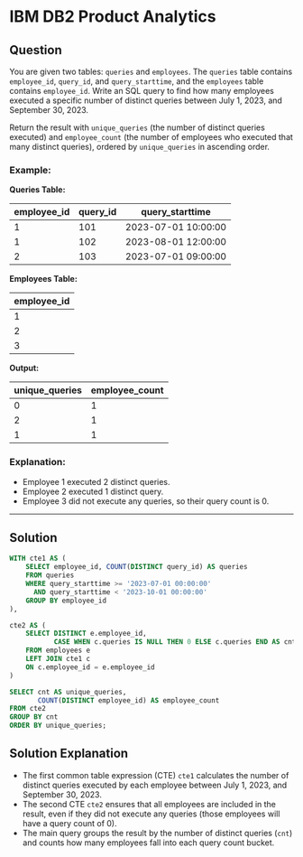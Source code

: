 
# IBM DB2 Product Analytics

## Question

You are given two tables: `queries` and `employees`. The `queries` table contains `employee_id`, `query_id`, and `query_starttime`, and the `employees` table contains `employee_id`. Write an SQL query to find how many employees executed a specific number of distinct queries between July 1, 2023, and September 30, 2023.

Return the result with `unique_queries` (the number of distinct queries executed) and `employee_count` (the number of employees who executed that many distinct queries), ordered by `unique_queries` in ascending order.

### Example:

**Queries Table:**

| employee_id | query_id | query_starttime       |
|-------------|----------|-----------------------|
| 1           | 101      | 2023-07-01 10:00:00   |
| 1           | 102      | 2023-08-01 12:00:00   |
| 2           | 103      | 2023-07-01 09:00:00   |

**Employees Table:**

| employee_id |
|-------------|
| 1           |
| 2           |
| 3           |

**Output:**

| unique_queries | employee_count |
|----------------|----------------|
| 0              | 1              |
| 2              | 1              |
| 1              | 1              |

### Explanation:

- Employee 1 executed 2 distinct queries.
- Employee 2 executed 1 distinct query.
- Employee 3 did not execute any queries, so their query count is 0.

---

## Solution

```sql
WITH cte1 AS (
    SELECT employee_id, COUNT(DISTINCT query_id) AS queries
    FROM queries
    WHERE query_starttime >= '2023-07-01 00:00:00' 
      AND query_starttime < '2023-10-01 00:00:00'
    GROUP BY employee_id
),

cte2 AS (
    SELECT DISTINCT e.employee_id, 
           CASE WHEN c.queries IS NULL THEN 0 ELSE c.queries END AS cnt
    FROM employees e  
    LEFT JOIN cte1 c  
    ON c.employee_id = e.employee_id
)

SELECT cnt AS unique_queries, 
       COUNT(DISTINCT employee_id) AS employee_count
FROM cte2
GROUP BY cnt
ORDER BY unique_queries;
```

## Solution Explanation

- The first common table expression (CTE) `cte1` calculates the number of distinct queries executed by each employee between July 1, 2023, and September 30, 2023.
- The second CTE `cte2` ensures that all employees are included in the result, even if they did not execute any queries (those employees will have a query count of 0).
- The main query groups the result by the number of distinct queries (`cnt`) and counts how many employees fall into each query count bucket.
